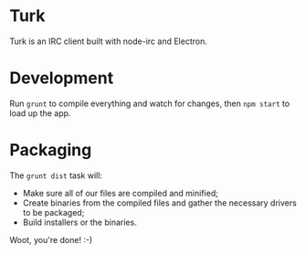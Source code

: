 # Turk
Turk is an IRC client built with node-irc and Electron.

# Development

Run `grunt` to compile everything and watch for changes, then `npm start` to load up the app.

# Packaging

The `grunt dist` task will:

* Make sure all of our files are compiled and minified;
* Create binaries from the compiled files and gather the necessary drivers to be packaged;
* Build installers or the binaries.

Woot, you're done! :-)
